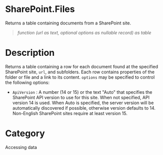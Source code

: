 ﻿# SharePoint.Files
Returns a table containing documents from a SharePoint site.
> _function (url as text, optional options as nullable record) as table_
# Description 
Returns a table containing a row for each document found at the specified SharePoint site, <code>url</code>, and subfolders. Each row contains properties of the folder or file and a link to its content. <code>options</code> may be specified to control the following options:
    <ul>
<li><code>ApiVersion</code> : A number (14 or 15) or the text &quot;Auto&quot; that specifies the SharePoint API version to use for this site. When not specified, API version 14 is used. When Auto is specified, the server version will be automatically discovered if possible, otherwise version defaults to 14. Non-English SharePoint sites require at least version 15.</li>
</ul>

    
# Category 
Accessing data
